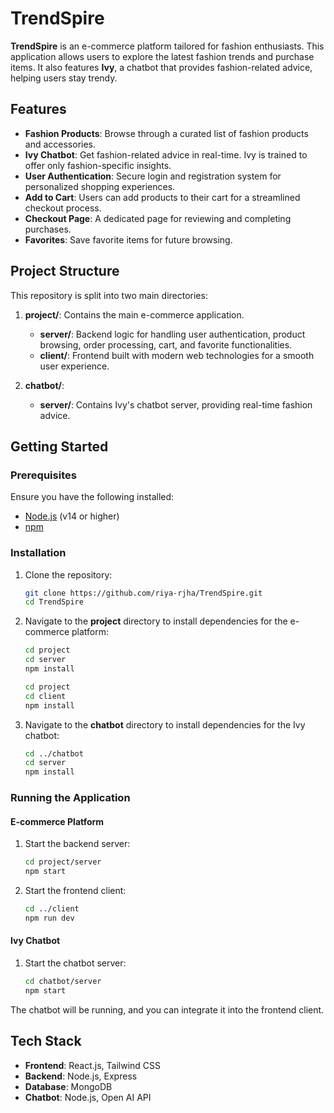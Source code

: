 # TrendSpire

**TrendSpire** is an e-commerce platform tailored for fashion enthusiasts. This application allows users to explore the latest fashion trends and purchase items. It also features **Ivy**, a chatbot that provides fashion-related advice, helping users stay trendy.

## Features

- **Fashion Products**: Browse through a curated list of fashion products and accessories.
- **Ivy Chatbot**: Get fashion-related advice in real-time. Ivy is trained to offer only fashion-specific insights.
- **User Authentication**: Secure login and registration system for personalized shopping experiences.
- **Add to Cart**: Users can add products to their cart for a streamlined checkout process.
- **Checkout Page**: A dedicated page for reviewing and completing purchases.
- **Favorites**: Save favorite items for future browsing.

## Project Structure

This repository is split into two main directories:

1. **project/**: Contains the main e-commerce application.
   - **server/**: Backend logic for handling user authentication, product browsing, order processing, cart, and favorite functionalities.
   - **client/**: Frontend built with modern web technologies for a smooth user experience.

2. **chatbot/**: 
    - **server/**: Contains Ivy's chatbot server, providing real-time fashion advice.

## Getting Started

### Prerequisites

Ensure you have the following installed:

- [Node.js](https://nodejs.org/) (v14 or higher)
- [npm](https://www.npmjs.com/)

### Installation

1. Clone the repository:

   ```bash
   git clone https://github.com/riya-rjha/TrendSpire.git
   cd TrendSpire
   ```

2. Navigate to the **project** directory to install dependencies for the e-commerce platform:

   ```bash
   cd project
   cd server
   npm install
   ```

   ```bash
   cd project
   cd client
   npm install
   ```


3. Navigate to the **chatbot** directory to install dependencies for the Ivy chatbot:

   ```bash
   cd ../chatbot
   cd server
   npm install
   ```

### Running the Application

#### E-commerce Platform

1. Start the backend server:

   ```bash
   cd project/server
   npm start
   ```

2. Start the frontend client:

   ```bash
   cd ../client
   npm run dev
   ```

#### Ivy Chatbot

1. Start the chatbot server:

   ```bash
   cd chatbot/server
   npm start
   ```

The chatbot will be running, and you can integrate it into the frontend client.

## Tech Stack

- **Frontend**: React.js, Tailwind CSS
- **Backend**: Node.js, Express
- **Database**: MongoDB
- **Chatbot**: Node.js, Open AI API

